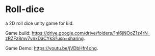 # Roll-dice
a 2D roll dice unity game for kid.

Game build: https://drive.google.com/drive/folders/1nI6jNOoZ1z4rN-zRZFz8mv7vnxDaCYkS?usp=sharing.

Game Demo: https://youtu.be/jVDbHfr4ohg.
